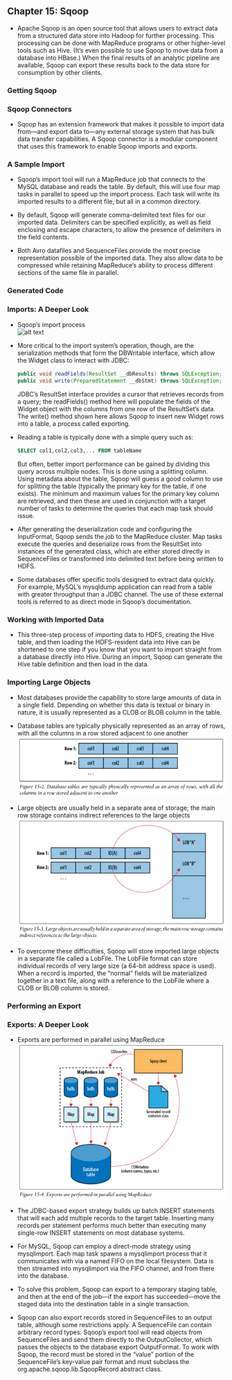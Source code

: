 ## Chapter 15: Sqoop

- Apache Sqoop is an open source tool that allows users to extract data from a structured data store into Hadoop for further processing. This processing can be done with MapReduce programs or other higher-level tools such as Hive. (It’s even possible to use Sqoop to move data from a database into HBase.) When the final results of an analytic pipeline are available, Sqoop can export these results back to the data store for consumption by other clients.

### Getting Sqoop

### Sqoop Connectors

- Sqoop has an extension framework that makes it possible to import data from—and export data to—any external storage system that has bulk data transfer capabilities. A Sqoop connector is a modular component that uses this framework to enable Sqoop imports and exports.

### A Sample Import

- Sqoop’s import tool will run a MapReduce job that connects to the MySQL database and reads the table. By default, this will use four map tasks in parallel to speed up the import process. Each task will write its imported results to a different file, but all in a common directory.

- By default, Sqoop will generate comma-delimited text files for our imported data. Delimiters can be specified explicitly, as well as field enclosing and escape characters, to allow the presence of delimiters in the field contents.

- Both Avro datafiles and SequenceFiles provide the most precise representation possible of the imported data. They also allow data to be compressed while retaining MapReduce’s ability to process different sections of the same file in parallel.

### Generated Code

### Imports: A Deeper Look

- Sqoop’s import process  
![alt text](img/fig_15_1_Sqoop’s_import_process.PNG)  

- More critical to the import system’s operation, though, are the serialization methods that form the DBWritable interface, which allow the Widget class to interact with JDBC:
  ```java
  public void readFields(ResultSet __dbResults) throws SQLException;
  public void write(PreparedStatement __dbStmt) throws SQLException;
  ```
	JDBC’s ResultSet interface provides a cursor that retrieves records from a query; the readFields() method here will populate the fields of the Widget object with the columns from one row of the ResultSet’s data. The write() method shown here allows Sqoop to insert new Widget rows into a table, a process called exporting.

- Reading a table is typically done with a simple query such as:
  ```sql
  SELECT col1,col2,col3,... FROM tableName
  ```
	But often, better import performance can be gained by dividing this query across multiple nodes. This is done using a splitting column. Using metadata about the table, Sqoop will guess a good column to use for splitting the table (typically the primary key for the table, if one exists). The minimum and maximum values for the primary key column are retrieved, and then these are used in conjunction with a target number of tasks to determine the queries that each map task should issue.

- After generating the deserialization code and configuring the InputFormat, Sqoop sends the job to the MapReduce cluster. Map tasks execute the queries and deserialize rows from the ResultSet into instances of the generated class, which are either stored directly in SequenceFiles or transformed into delimited text before being written to HDFS.

- Some databases offer specific tools designed to extract data quickly. For example, MySQL’s mysqldump application can read from a table with greater throughput than a JDBC channel. The use of these external tools is referred to as direct mode in Sqoop’s documentation.

### Working with Imported Data

- This three-step process of importing data to HDFS, creating the Hive table, and then loading the HDFS-resident data into Hive can be shortened to one step if you know that you want to import straight from a database directly into Hive. During an import, Sqoop can generate the Hive table definition and then load in the data.

### Importing Large Objects

- Most databases provide the capability to store large amounts of data in a single field. Depending on whether this data is textual or binary in nature, it is usually represented as a CLOB or BLOB column in the table.

- Database tables are typically physically represented as an array of rows, with all the columns in a row stored adjacent to one another  
![alt text](img/fig_15_2_Database_tables_are_typically_physically_represented_as_an_array_of_rows_with_all_the_columns_in_a_row_stored_adjacent_to_one_another.PNG)  

- Large objects are usually held in a separate area of storage; the main row storage contains indirect references to the large objects  
![alt text](img/fig_15_3_Large_objects_are_usually_held_in_a_separate_area_of_storage_the_main_row_storage_contains_indirect_references_to_the_large_objects.PNG)  

- To overcome these difficulties, Sqoop will store imported large objects in a separate file called a LobFile. The LobFile format can store individual records of very large size (a 64-bit address space is used). When a record is imported, the “normal” fields will be materialized together in a text file, along with a reference to the LobFile where a CLOB or BLOB column is stored.

### Performing an Export

### Exports: A Deeper Look

- Exports are performed in parallel using MapReduce  
![alt text](img/fig_15_4_Exports_are_performed_in_parallel_using_MapReduce.PNG)  

- The JDBC-based export strategy builds up batch INSERT statements that will each add multiple records to the target table. Inserting many records per statement performs much better than executing many single-row INSERT statements on most database systems.

- For MySQL, Sqoop can employ a direct-mode strategy using mysqlimport. Each map task spawns a mysqlimport process that it communicates with via a named FIFO on the local filesystem. Data is then streamed into mysqlimport via the FIFO channel, and from there into the database.

- To solve this problem, Sqoop can export to a temporary staging table, and then at the end of the job—if the export has succeeded—move the staged data into the destination table in a single transaction.

- Sqoop can also export records stored in SequenceFiles to an output table, although some restrictions apply. A SequenceFile can contain arbitrary record types. Sqoop’s export tool will read objects from SequenceFiles and send them directly to the OutputCollector, which passes the objects to the database export OutputFormat. To work with Sqoop, the record must be stored in the “value” portion of the SequenceFile’s key-value pair format and must subclass the org.apache.sqoop.lib.SqoopRecord abstract class.